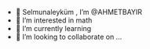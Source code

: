 - 👋 Selmunaleyküm , I’m @AHMETBAYIR
- 👀 I’m interested in math
- 🌱 I’m currently learning
- 💞️ I’m looking to collaborate on ...
<!---
AHMETBAYIR/AHMETBAYIR is a ✨ special ✨ repository because its `README.md` (this file) appears on your GitHub profile.
You can click the Preview link to take a look at your changes.
--->
